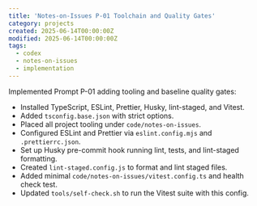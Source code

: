 ```yaml
---
title: 'Notes-on-Issues P-01 Toolchain and Quality Gates'
category: projects
created: 2025-06-14T00:00:00Z
modified: 2025-06-14T00:00:00Z
tags:
  - codex
  - notes-on-issues
  - implementation
---
```


Implemented Prompt P-01 adding tooling and baseline quality gates:

- Installed TypeScript, ESLint, Prettier, Husky, lint-staged, and Vitest.
- Added `tsconfig.base.json` with strict options.
- Placed all project tooling under `code/notes-on-issues`.
- Configured ESLint and Prettier via `eslint.config.mjs` and `.prettierrc.json`.
- Set up Husky pre-commit hook running lint, tests, and lint-staged formatting.
- Created `lint-staged.config.js` to format and lint staged files.
- Added minimal `code/notes-on-issues/vitest.config.ts` and health check test.
- Updated `tools/self-check.sh` to run the Vitest suite with this config.
